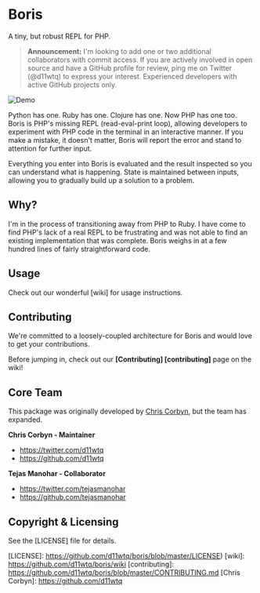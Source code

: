 # Boris

A tiny, but robust REPL for PHP.

> **Announcement:** I'm looking to add one or two additional collaborators with
> commit access. If you are actively involved in open source and have a GitHub
> profile for review, ping me on Twitter (@d11wtq) to express your interest.
> Experienced developers with active GitHub projects only.

![Demo](http://dl.dropbox.com/u/508607/BorisDemo-v4.gif "Quick Demo")

Python has one. Ruby has one. Clojure has one. Now PHP has one too. Boris is
PHP's missing REPL (read-eval-print loop), allowing developers to experiment
with PHP code in the terminal in an interactive manner.  If you make a mistake,
it doesn't matter, Boris will report the error and stand to attention for
further input.

Everything you enter into Boris is evaluated and the result inspected so you
can understand what is happening.  State is maintained between inputs, allowing
you to gradually build up a solution to a problem.


## Why?

I'm in the process of transitioning away from PHP to Ruby.  I have come to find
PHP's lack of a real REPL to be frustrating and was not able to find an existing
implementation that was complete.  Boris weighs in at a few hundred lines of
fairly straightforward code.


## Usage

Check out our wonderful [wiki] for usage instructions.


## Contributing

We're committed to a loosely-coupled architecture for Boris and would love to get your contributions.

Before jumping in, check out our **[Contributing] [contributing]** page on the wiki!


## Core Team

This package was originally developed by [Chris Corbyn](https://github.com/d11wtq), but the team has expanded.

**Chris Corbyn - Maintainer**

- <https://twitter.com/d11wtq>
- <https://github.com/d11wtq>

**Tejas Manohar - Collaborator**

- <https://twitter.com/tejasmanohar>
- <https://github.com/tejasmanohar>


## Copyright & Licensing

See the [LICENSE] file for details.

[LICENSE]: https://github.com/d11wtq/boris/blob/master/LICENSE)
[wiki]: https://github.com/d11wtq/boris/wiki
[contributing]: https://github.com/d11wtq/boris/blob/master/CONTRIBUTING.md
[Chris Corbyn]: https://github.com/d11wtq
